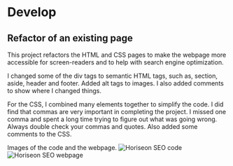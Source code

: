 # Develop

## Refactor of an existing page

This project refactors the HTML and CSS pages to make the webpage more accessible for screen-readers and to help with search engine
optimization.

I changed some of the div tags to semantic HTML tags, such as, section, aside, header and footer.  Added alt tags to images.  I also added comments to show where I changed things.

For the CSS, I combined many elements together to simplify the code.  I did find that commas are very important in completing the project.
I missed one comma and spent a long time trying to figure out what was going wrong.  Always double check your commas and quotes.
Also added some comments to the CSS.

Images of the code and the webpage.
![Horiseon SEO code](https://user-images.githubusercontent.com/89267631/141330477-b5d8895e-dc6d-43d4-9c08-9b46c6852a5a.png)
![Horiseon SEO webpage](https://user-images.githubusercontent.com/89267631/141330493-3265e9e9-35c1-446c-bcc0-c27417c2c0bd.png)
